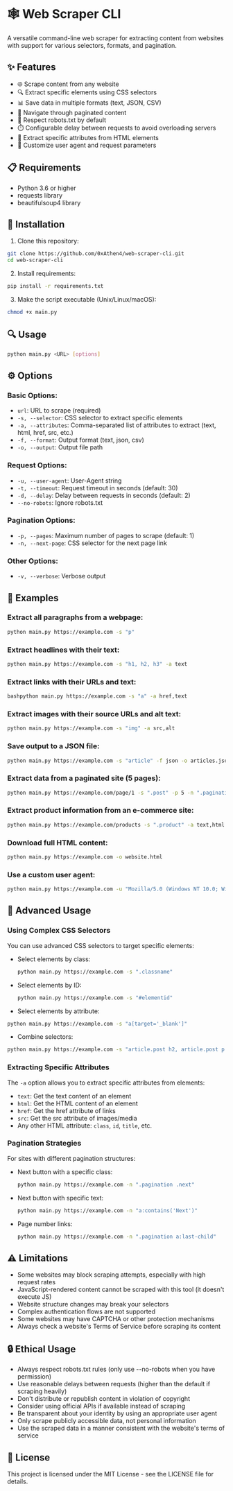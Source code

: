 # 🕸️ Web Scraper CLI

A versatile command-line web scraper for extracting content from websites with support for various selectors, formats, and pagination.

## ✨ Features

- 🌐 Scrape content from any website
- 🔍 Extract specific elements using CSS selectors
- 📊 Save data in multiple formats (text, JSON, CSV)
- 📃 Navigate through paginated content
- 🤖 Respect robots.txt by default
- ⏱️ Configurable delay between requests to avoid overloading servers
- 🧩 Extract specific attributes from HTML elements
- 🔄 Customize user agent and request parameters

## 📋 Requirements

- Python 3.6 or higher
- requests library
- beautifulsoup4 library

## 🚀 Installation

1. Clone this repository:
```bash
git clone https://github.com/0xAthen4/web-scraper-cli.git
cd web-scraper-cli
```

2. Install requirements:
```bash
pip install -r requirements.txt
```

3. Make the script executable (Unix/Linux/macOS):
```bash
chmod +x main.py
```

## 🔍 Usage

```bash
python main.py <URL> [options]
```

## ⚙️ Options

### Basic Options:
- `url`: URL to scrape (required)
- `-s, --selector`: CSS selector to extract specific elements
- `-a, --attributes`: Comma-separated list of attributes to extract (text, html, href, src, etc.)
- `-f, --format`: Output format (text, json, csv)
- `-o, --output`: Output file path

### Request Options:
- `-u, --user-agent`: User-Agent string
- `-t, --timeout`: Request timeout in seconds (default: 30)
- `-d, --delay`: Delay between requests in seconds (default: 2)
- `--no-robots`: Ignore robots.txt

### Pagination Options:
- `-p, --pages`: Maximum number of pages to scrape (default: 1)
- `-n, --next-page`: CSS selector for the next page link

### Other Options:
- `-v, --verbose`: Verbose output

## 📝 Examples

### Extract all paragraphs from a webpage:
```bash
python main.py https://example.com -s "p"
```

### Extract headlines with their text:
```bash
python main.py https://example.com -s "h1, h2, h3" -a text
```

### Extract links with their URLs and text:
```bash
bashpython main.py https://example.com -s "a" -a href,text
```

### Extract images with their source URLs and alt text:
```bash
python main.py https://example.com -s "img" -a src,alt
```

### Save output to a JSON file:
```bash
python main.py https://example.com -s "article" -f json -o articles.json
```

### Extract data from a paginated site (5 pages):
```bash
python main.py https://example.com/page/1 -s ".post" -p 5 -n ".pagination a.next"
```

### Extract product information from an e-commerce site:
```bash
python main.py https://example.com/products -s ".product" -a text,html -f csv -o products.csv
```

### Download full HTML content:
```bash
python main.py https://example.com -o website.html
```

### Use a custom user agent:
```bash
python main.py https://example.com -u "Mozilla/5.0 (Windows NT 10.0; Win64; x64) AppleWebKit/537.36"
```

## 🧩 Advanced Usage

### Using Complex CSS Selectors

You can use advanced CSS selectors to target specific elements:

- Select elements by class:
  ```bash
  python main.py https://example.com -s ".classname"
  ```
  
- Select elements by ID:
  ```bash
  python main.py https://example.com -s "#elementid"
  ```
  
-  Select elements by attribute:
  ```bash
  python main.py https://example.com -s "a[target='_blank']"
  ```
  
-  Combine selectors:
  ```bash
  python main.py https://example.com -s "article.post h2, article.post p:first-child"
  ```
  
### Extracting Specific Attributes
The `-a` option allows you to extract specific attributes from elements:

- `text`: Get the text content of an element
- `html`: Get the HTML content of an element
- `href`: Get the href attribute of links
- `src`: Get the src attribute of images/media
- Any other HTML attribute: `class`, `id`, `title`, etc.

### Pagination Strategies
For sites with different pagination structures:

- Next button with a specific class:
  ```bash
  python main.py https://example.com -n ".pagination .next"
  ```

- Next button with specific text:
  ```bash
  python main.py https://example.com -n "a:contains('Next')"
  ```

- Page number links:
  ```bash
  python main.py https://example.com -n ".pagination a:last-child"
  ```

## ⚠️ Limitations

- Some websites may block scraping attempts, especially with high request rates
- JavaScript-rendered content cannot be scraped with this tool (it doesn't execute JS)
- Website structure changes may break your selectors
- Complex authentication flows are not supported
- Some websites may have CAPTCHA or other protection mechanisms
- Always check a website's Terms of Service before scraping its content

## 🔒 Ethical Usage

- Always respect robots.txt rules (only use --no-robots when you have permission)
- Use reasonable delays between requests (higher than the default if scraping heavily)
- Don't distribute or republish content in violation of copyright
- Consider using official APIs if available instead of scraping
- Be transparent about your identity by using an appropriate user agent
- Only scrape publicly accessible data, not personal information
- Use the scraped data in a manner consistent with the website's terms of service

## 📄 License

This project is licensed under the MIT License - see the LICENSE file for details.
